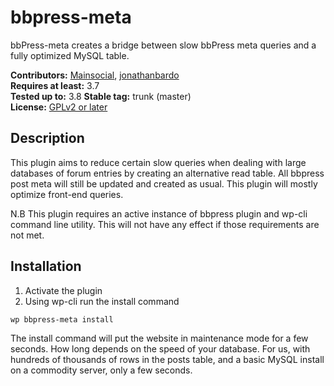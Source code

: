 bbpress-meta
============

bbPress-meta creates a bridge between slow bbPress meta queries and a fully optimized MySQL table.

**Contributors:** [Mainsocial](http://mainsocial.com/), [jonathanbardo](http://profiles.wordpress.org/jonathanbardo)  
**Requires at least:** 3.7  
**Tested up to:** 3.8 
**Stable tag:** trunk (master)  
**License:** [GPLv2 or later](http://www.gnu.org/licenses/gpl-2.0.html)  

## Description ##

This plugin aims to reduce certain slow queries when dealing with large databases of forum entries by creating an alternative read table. All bbpress post meta will still be updated and created as usual. This plugin will mostly optimize front-end queries.

N.B This plugin requires an active instance of bbpress plugin and wp-cli command line utility. This will not have any effect if those requirements are not met.

## Installation ##

1. Activate the plugin
1. Using wp-cli run the install command
```shell
wp bbpress-meta install
```

The install command will put the website in maintenance mode for a few seconds. How long depends on the speed of your database. For us, with hundreds of thousands of rows in the posts table, and a basic MySQL install on a commodity server, only a few seconds.
